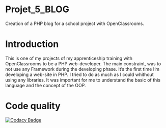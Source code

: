 # Projet_5_BLOG
Creation of a PHP blog for a school project with OpenClassrooms.

# Introduction
This is one of my projects of my apprenticeship training with OpenClassrooms to be a PHP web-developer.
The main constraint, was to not use any Framework during the developing phase.
It’s the first time I’m developing a web-site in PHP.
I tried to do as much as I could whithout using any libraries. It was important for me to understand the basic of this language and the concept of the OOP.

# Code quality

[![Codacy Badge](https://api.codacy.com/project/badge/Grade/01f9044f353e43cdaa9ffae5e1e3c265)](https://www.codacy.com/app/vincentsig/Projet_5_BLOG?utm_source=github.com&amp;utm_medium=referral&amp;utm_content=vincentsig/Projet_5_BLOG&amp;utm_campaign=Badge_Grade)
